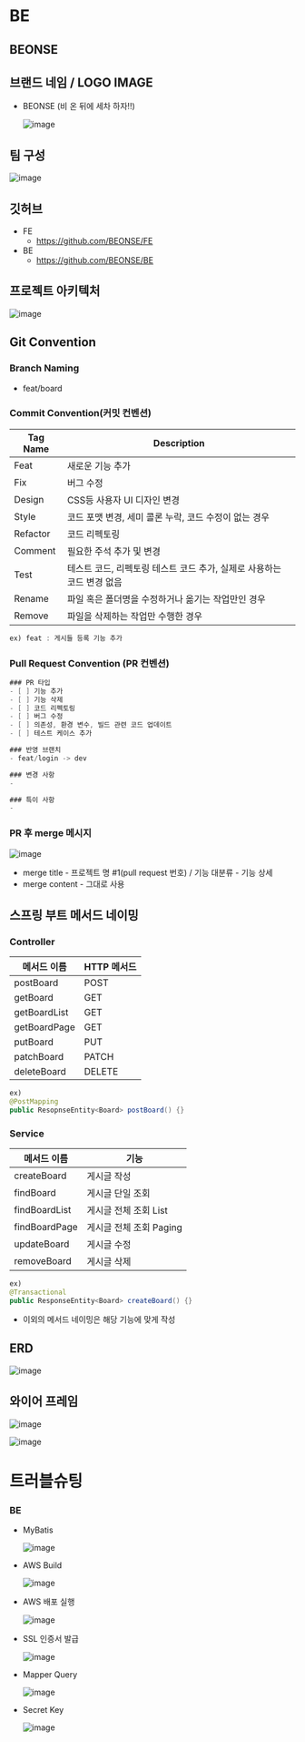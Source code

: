 # BE
## BEONSE

## 브랜드 네임 / LOGO IMAGE

- BEONSE (비 온 뒤에 세차 하자!!)
    
    ![image](https://github.com/BEONSE/BE/assets/104209781/47359d70-34f7-40db-a42c-c33e0ab02072)

    

## 팀 구성

![image](https://github.com/BEONSE/BE/assets/104209781/d913391a-e114-4023-886d-0db80efeec07)

## 깃허브

- FE
    - https://github.com/BEONSE/FE
- BE
    - https://github.com/BEONSE/BE

## 프로젝트 아키텍처

![image](https://github.com/BEONSE/BE/assets/104209781/0867c7c4-054e-45cf-a51b-0a293b9b78d8)

## Git Convention

### Branch Naming

- feat/board

### Commit Convention(커밋 컨벤션)

| Tag Name | Description |
| --- | --- |
| Feat | 새로운 기능 추가 |
| Fix | 버그 수정 |
| Design | CSS등 사용자 UI 디자인 변경 |
| Style | 코드 포맷 변경, 세미 콜론 누락, 코드 수정이 없는 경우 |
| Refactor | 코드 리펙토링 |
| Comment | 필요한 주석 추가 및 변경 |
| Test | 테스트 코드, 리펙토링 테스트 코드 추가, 실제로 사용하는 코드 변경 없음 |
| Rename | 파일 혹은 폴더명을 수정하거나 옮기는 작업만인 경우 |
| Remove | 파일을 삭제하는 작업만 수행한 경우 |

```java
ex) feat : 게시들 등록 기능 추가
```

### Pull Request Convention (PR 컨벤션)

```java
### PR 타입
- [ ] 기능 추가
- [ ] 기능 삭제
- [ ] 코드 리펙토링
- [ ] 버그 수정
- [ ] 의존성, 환경 변수, 빌드 관련 코드 업데이트
- [ ] 테스트 케이스 추가

### 반영 브랜치
- feat/login -> dev

### 변경 사항
- 

### 특이 사항
- 
```

### PR 후 merge 메시지

![image](https://github.com/BEONSE/BE/assets/104209781/a9c6c92c-dfe6-4043-ac94-65da5f6d114a)

- merge title - 프로젝트 명 #1(pull request 번호) / 기능 대분류 - 기능 상세
- merge content - 그대로 사용

## 스프링 부트 메서드 네이밍

### Controller

| 메서드 이름 | HTTP 메서드 |
| --- | --- |
| postBoard | POST |
| getBoard | GET |
| getBoardList | GET |
| getBoardPage | GET |
| putBoard | PUT |
| patchBoard | PATCH |
| deleteBoard | DELETE |

```java
ex)
@PostMapping
public ResopnseEntity<Board> postBoard() {}
```

### Service

| 메서드 이름 | 기능 |
| --- | --- |
| createBoard | 게시글 작성 |
| findBoard | 게시글 단일 조회 |
| findBoardList | 게시글 전체 조회 List |
| findBoardPage | 게시글 전체 조회 Paging |
| updateBoard | 게시글 수정 |
| removeBoard | 게시글 삭제 |

```java
ex)
@Transactional
public ResponseEntity<Board> createBoard() {}
```

- 이외의 메서드 네이밍은 해당 기능에 맞게 작성

## ERD

![image](https://github.com/BEONSE/BE/assets/104209781/b929eb97-0971-410a-a1d9-de0c94808d66)

## 와이어 프레임

![image](https://github.com/BEONSE/BE/assets/104209781/4fc9a866-ca9f-4dd3-8d51-d010b1a69012)

![image](https://github.com/BEONSE/BE/assets/104209781/e8fed509-3589-42e9-b305-39e9d7ba7d4e)

# 트러블슈팅

### **BE**

- MyBatis

  ![image](https://github.com/BEONSE/BE/assets/104209781/b3d61ca3-79c2-4c9b-98cb-8ac6f2c5dead)

- AWS Build
    
  ![image](https://github.com/BEONSE/BE/assets/104209781/1d29ebef-dbc4-482b-abcf-83e6e034f26f)

- AWS 배포 실행

  ![image](https://github.com/BEONSE/BE/assets/104209781/9bca525b-3a86-4d0e-b4e0-67a376230fa9)

- SSL 인증서 발급

  ![image](https://github.com/BEONSE/BE/assets/104209781/59500be3-d339-426a-bc24-ae1d157f92f0)

- Mapper Query
  
  ![image](https://github.com/BEONSE/BE/assets/104209781/872106b1-f59d-444c-922f-aa7811777963)
- Secret Key

  ![image](https://github.com/BEONSE/BE/assets/104209781/82801b8b-9505-4b67-ade1-bba80ee10fca)

